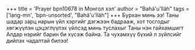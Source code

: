 +++
title = 'Prayer bpn10678 in Монгол хэл'
author = "Bahá'u'lláh"
tags = ['lang-mn', 'bpn-unsorted', "Bahá'u'lláh"]
+++
Бурхан минь ээ!  Таны шадар зарц нарын үйл хэргийг дэгжээн бадрааж, хот тосгодыг хөгжүүлэн цэцэглүүлэх үйлсэд минь туслахыг Таны нэн гайхамшигт Алдар нэрийг барин би хүсэж байна.  Та чухамхүү бүхий л зүйлсийг дийлэх чадалтай билээ!
